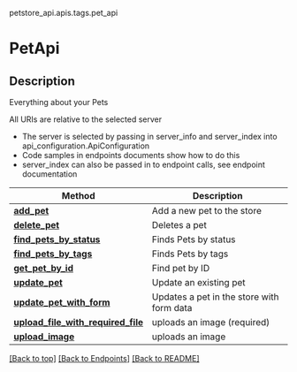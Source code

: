 <a name="top"></a>
petstore_api.apis.tags.pet_api
# PetApi

## Description
Everything about your Pets

All URIs are relative to the selected server
- The server is selected by passing in server_info and server_index into api_configuration.ApiConfiguration
- Code samples in endpoints documents show how to do this
- server_index can also be passed in to endpoint calls, see endpoint documentation

Method | Description
------ | -------------
[**add_pet**](pet_api/add_pet.md) | Add a new pet to the store
[**delete_pet**](pet_api/delete_pet.md) | Deletes a pet
[**find_pets_by_status**](pet_api/find_pets_by_status.md) | Finds Pets by status
[**find_pets_by_tags**](pet_api/find_pets_by_tags.md) | Finds Pets by tags
[**get_pet_by_id**](pet_api/get_pet_by_id.md) | Find pet by ID
[**update_pet**](pet_api/update_pet.md) | Update an existing pet
[**update_pet_with_form**](pet_api/update_pet_with_form.md) | Updates a pet in the store with form data
[**upload_file_with_required_file**](pet_api/upload_file_with_required_file.md) | uploads an image (required)
[**upload_image**](pet_api/upload_image.md) | uploads an image

[[Back to top]](#top) [[Back to Endpoints]](../../../README.md#Endpoints) [[Back to README]](../../../README.md)
